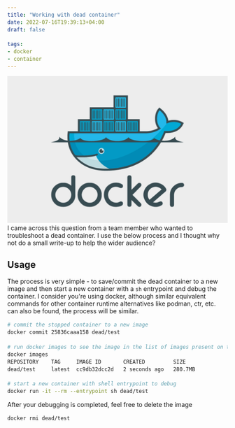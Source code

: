 ```yaml
---
title: "Working with dead container"
date: 2022-07-16T19:39:13+04:00
draft: false

tags:
- docker
- container
---
```

![docker](/docker.png)
I came across this question from a team member who wanted to troubleshoot a dead container. I use the below process and I thought why not do a small write-up to help the wider audience?

## Usage
The process is very simple - to save/commit the dead container to a new image and then start a new container with a `sh` entrypoint and debug the container. I consider you're using docker, although similar equivalent commands for other container runtime alternatives like podman, ctr, etc. can also be found, the process will be similar.

```sh
# commit the stopped container to a new image
docker commit 25836caaa158 dead/test

# run docker images to see the image in the list of images present on the host
docker images
REPOSITORY    TAG     IMAGE ID       CREATED         SIZE  
dead/test     latest  cc9db32dcc2d   2 seconds ago   280.7MB

# start a new container with shell entrypoint to debug
docker run -it --rm --entrypoint sh dead/test
```

After your debugging is completed, feel free to delete the image
```sh
docker rmi dead/test
```